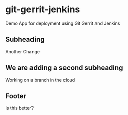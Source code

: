 # git-gerrit-jenkins
Demo App for deployment using Git Gerrit and Jenkins

## Subheading
Another Change

## We are adding a second subheading
Working on a branch in the cloud

## Footer
Is this better?
